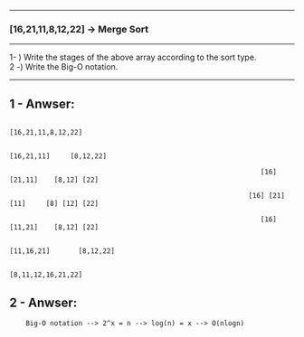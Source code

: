 <hr>
<h3> [16,21,11,8,12,22] -> Merge Sort </h3> 
<hr>
1- ) Write the stages of the above array according to the sort type. <br>
2 -) Write the Big-O notation. <br>
<hr>

## 1 - Anwser:

                                                                       [16,21,11,8,12,22]

                                                                    [16,21,11]     [8,12,22]

                                                                  [16] [21,11]    [8,12] [22]

                                                               [16] [21] [11]     [8] [12] [22]

                                                                  [16] [11,21]    [8,12] [22]

                                                                  [11,16,21]       [8,12,22]

                                                                    [8,11,12,16,21,22]

## 2 - Anwser: 
        Big-O notation --> 2^x = n --> log(n) = x --> O(nlogn)
